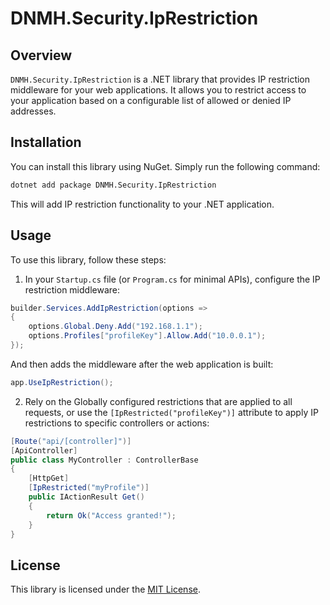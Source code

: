 # DNMH.Security.IpRestriction

## Overview

`DNMH.Security.IpRestriction` is a .NET library that provides IP restriction middleware for your web applications. It allows you to restrict access to your application based on a configurable list of allowed or denied IP addresses.

## Installation

You can install this library using NuGet. Simply run the following command:

```bash
dotnet add package DNMH.Security.IpRestriction
```

This will add IP restriction functionality to your .NET application.

## Usage

To use this library, follow these steps:

1. In your `Startup.cs` file (or `Program.cs` for minimal APIs), configure the IP restriction middleware:

```csharp
builder.Services.AddIpRestriction(options => 
{ 
    options.Global.Deny.Add("192.168.1.1"); 
    options.Profiles["profileKey"].Allow.Add("10.0.0.1"); 
});
```

And then adds the middleware after the web application is built:

```csharp
app.UseIpRestriction();
```


2. Rely on the Globally configured restrictions that are applied to all requests, or use the `[IpRestricted("profileKey")]` attribute to apply IP restrictions to specific controllers or actions:

```csharp
[Route("api/[controller]")] 
[ApiController] 
public class MyController : ControllerBase 
{ 
    [HttpGet] 
    [IpRestricted("myProfile")] 
    public IActionResult Get() 
    { 
        return Ok("Access granted!"); 
    } 
}
```

## License

This library is licensed under the [MIT License](LICENSE).